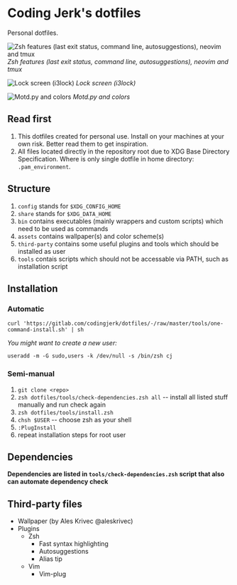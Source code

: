 # Coding Jerk's dotfiles

Personal dotfiles.

![Zsh features (last exit status, command line, autosuggestions), neovim and tmux](https://i.imgur.com/O1l4gay.png)
*Zsh features (last exit status, command line, autosuggestions), neovim and tmux*

![Lock screen (i3lock)](https://i.imgur.com/X13LdB9.png)
*Lock screen (i3lock)*

![Motd.py and colors](https://i.imgur.com/ejtzI25.png)
*Motd.py and colors*

## Read first

1. This dotfiles created for personal use. Install on your machines at your own risk. Better read them to get inspiration.
1. All files located directly in the repository root due to XDG Base Directory Specification. Where is only single dotfile in home directory: `.pam_environment`.

## Structure

1. `config` stands for `$XDG_CONFIG_HOME`
1. `share` stands for `$XDG_DATA_HOME`
1. `bin` contains executables (mainly wrappers and custom scripts) which need to be used as commands
1. `assets` contains wallpaper(s) and color scheme(s)
1. `third-party` contains some useful plugins and tools which should be installed as user
1. `tools` contais scripts which should not be accessable via PATH, such as installation script

## Installation

### Automatic

`curl 'https://gitlab.com/codingjerk/dotfiles/-/raw/master/tools/one-command-install.sh' | sh`

*You might want to create a new user:*

`useradd -m -G sudo,users -k /dev/null -s /bin/zsh cj`

### Semi-manual

1. `git clone <repo>`
1. `zsh dotfiles/tools/check-dependencies.zsh all` -- install all listed stuff manually and run check again
1. `zsh dotfiles/tools/install.zsh`
1. `chsh $USER` -- choose zsh as your shell
1. `:PlugInstall`
1. repeat installation steps for root user

## Dependencies

**Dependencies are listed in `tools/check-dependencies.zsh` script that also can automate dependency check**

## Third-party files

- Wallpaper (by Ales Krivec @aleskrivec)
- Plugins
  - Zsh
    - Fast syntax highlighting
    - Autosuggestions
    - Alias tip
  - Vim
    - Vim-plug
